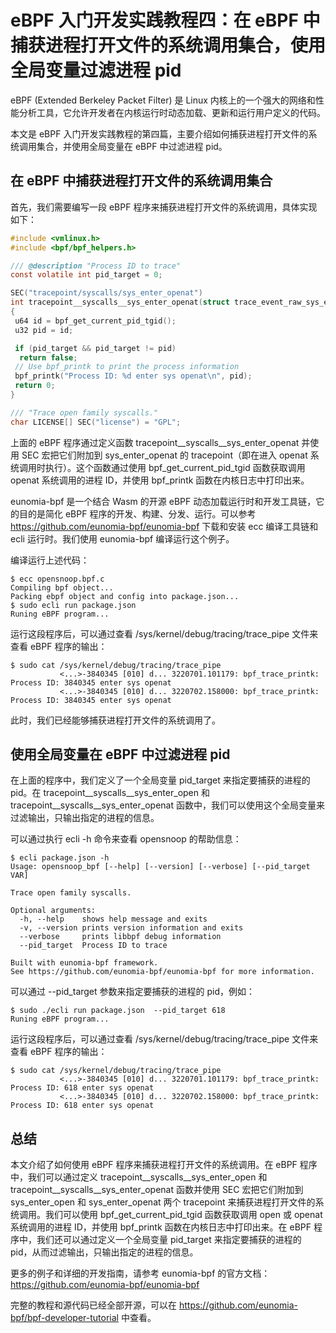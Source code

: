 # eBPF 入门开发实践教程四：在 eBPF 中捕获进程打开文件的系统调用集合，使用全局变量过滤进程 pid

eBPF (Extended Berkeley Packet Filter) 是 Linux 内核上的一个强大的网络和性能分析工具，它允许开发者在内核运行时动态加载、更新和运行用户定义的代码。

本文是 eBPF 入门开发实践教程的第四篇，主要介绍如何捕获进程打开文件的系统调用集合，并使用全局变量在 eBPF 中过滤进程 pid。

## 在 eBPF 中捕获进程打开文件的系统调用集合

首先，我们需要编写一段 eBPF 程序来捕获进程打开文件的系统调用，具体实现如下：

```c
#include <vmlinux.h>
#include <bpf/bpf_helpers.h>

/// @description "Process ID to trace"
const volatile int pid_target = 0;

SEC("tracepoint/syscalls/sys_enter_openat")
int tracepoint__syscalls__sys_enter_openat(struct trace_event_raw_sys_enter* ctx)
{
 u64 id = bpf_get_current_pid_tgid();
 u32 pid = id;

 if (pid_target && pid_target != pid)
  return false;
 // Use bpf_printk to print the process information
 bpf_printk("Process ID: %d enter sys openat\n", pid);
 return 0;
}

/// "Trace open family syscalls."
char LICENSE[] SEC("license") = "GPL";

```

上面的 eBPF 程序通过定义函数  tracepoint__syscalls__sys_enter_openat 并使用 SEC 宏把它们附加到 sys_enter_openat 的 tracepoint（即在进入 openat 系统调用时执行）。这个函数通过使用 bpf_get_current_pid_tgid 函数获取调用 openat 系统调用的进程 ID，并使用 bpf_printk 函数在内核日志中打印出来。

eunomia-bpf 是一个结合 Wasm 的开源 eBPF 动态加载运行时和开发工具链，它的目的是简化 eBPF 程序的开发、构建、分发、运行。可以参考 <https://github.com/eunomia-bpf/eunomia-bpf> 下载和安装 ecc 编译工具链和 ecli 运行时。我们使用 eunomia-bpf 编译运行这个例子。

编译运行上述代码：

```console
$ ecc opensnoop.bpf.c
Compiling bpf object...
Packing ebpf object and config into package.json...
$ sudo ecli run package.json
Runing eBPF program...
```

运行这段程序后，可以通过查看 /sys/kernel/debug/tracing/trace_pipe 文件来查看 eBPF 程序的输出：

```console
$ sudo cat /sys/kernel/debug/tracing/trace_pipe
           <...>-3840345 [010] d... 3220701.101179: bpf_trace_printk: Process ID: 3840345 enter sys openat
           <...>-3840345 [010] d... 3220702.158000: bpf_trace_printk: Process ID: 3840345 enter sys openat
```

此时，我们已经能够捕获进程打开文件的系统调用了。

## 使用全局变量在 eBPF 中过滤进程 pid

在上面的程序中，我们定义了一个全局变量 pid_target 来指定要捕获的进程的 pid。在 tracepoint__syscalls__sys_enter_open 和 tracepoint__syscalls__sys_enter_openat 函数中，我们可以使用这个全局变量来过滤输出，只输出指定的进程的信息。

可以通过执行 ecli -h 命令来查看 opensnoop 的帮助信息：

```console
$ ecli package.json -h
Usage: opensnoop_bpf [--help] [--version] [--verbose] [--pid_target VAR]

Trace open family syscalls.

Optional arguments:
  -h, --help    shows help message and exits 
  -v, --version prints version information and exits 
  --verbose     prints libbpf debug information 
  --pid_target  Process ID to trace 

Built with eunomia-bpf framework.
See https://github.com/eunomia-bpf/eunomia-bpf for more information.
```

可以通过 --pid_target 参数来指定要捕获的进程的 pid，例如：

```console
$ sudo ./ecli run package.json  --pid_target 618
Runing eBPF program...
```

运行这段程序后，可以通过查看 /sys/kernel/debug/tracing/trace_pipe 文件来查看 eBPF 程序的输出：

```console
$ sudo cat /sys/kernel/debug/tracing/trace_pipe
           <...>-3840345 [010] d... 3220701.101179: bpf_trace_printk: Process ID: 618 enter sys openat
           <...>-3840345 [010] d... 3220702.158000: bpf_trace_printk: Process ID: 618 enter sys openat
```

## 总结

本文介绍了如何使用 eBPF 程序来捕获进程打开文件的系统调用。在 eBPF 程序中，我们可以通过定义 tracepoint__syscalls__sys_enter_open 和 tracepoint__syscalls__sys_enter_openat 函数并使用 SEC 宏把它们附加到 sys_enter_open 和 sys_enter_openat 两个 tracepoint 来捕获进程打开文件的系统调用。我们可以使用 bpf_get_current_pid_tgid 函数获取调用 open 或 openat 系统调用的进程 ID，并使用 bpf_printk 函数在内核日志中打印出来。在 eBPF 程序中，我们还可以通过定义一个全局变量 pid_target 来指定要捕获的进程的 pid，从而过滤输出，只输出指定的进程的信息。

更多的例子和详细的开发指南，请参考 eunomia-bpf 的官方文档：<https://github.com/eunomia-bpf/eunomia-bpf>

完整的教程和源代码已经全部开源，可以在 <https://github.com/eunomia-bpf/bpf-developer-tutorial> 中查看。
